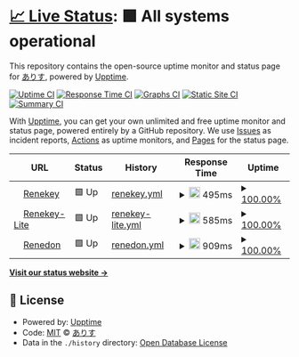 # [📈 Live Status](https://status.1641.ltd): <!--live status--> **🟩 All systems operational**

This repository contains the open-source uptime monitor and status page for [ありす](164.life), powered by [Upptime](https://github.com/upptime/upptime).

[![Uptime CI](https://github.com/164-life/status/workflows/Uptime%20CI/badge.svg)](https://github.com/164-life/status/actions?query=workflow%3A%22Uptime+CI%22)
[![Response Time CI](https://github.com/164-life/status/workflows/Response%20Time%20CI/badge.svg)](https://github.com/164-life/status/actions?query=workflow%3A%22Response+Time+CI%22)
[![Graphs CI](https://github.com/164-life/status/workflows/Graphs%20CI/badge.svg)](https://github.com/164-life/status/actions?query=workflow%3A%22Graphs+CI%22)
[![Static Site CI](https://github.com/164-life/status/workflows/Static%20Site%20CI/badge.svg)](https://github.com/164-life/status/actions?query=workflow%3A%22Static+Site+CI%22)
[![Summary CI](https://github.com/164-life/status/workflows/Summary%20CI/badge.svg)](https://github.com/164-life/status/actions?query=workflow%3A%22Summary+CI%22)

With [Upptime](https://upptime.js.org), you can get your own unlimited and free uptime monitor and status page, powered entirely by a GitHub repository. We use [Issues](https://github.com/164-life/status/issues) as incident reports, [Actions](https://github.com/164-life/status/actions) as uptime monitors, and [Pages](https://status.1641.ltd) for the status page.

<!--start: status pages-->
<!-- This summary is generated by Upptime (https://github.com/upptime/upptime) -->
<!-- Do not edit this manually, your changes will be overwritten -->
<!-- prettier-ignore -->
| URL | Status | History | Response Time | Uptime |
| --- | ------ | ------- | ------------- | ------ |
| <img alt="" src="https://icons.duckduckgo.com/ip3/renekey.blue.ico" height="13"> [Renekey](https://renekey.blue) | 🟩 Up | [renekey.yml](https://github.com/164-life/1641-Status/commits/HEAD/history/renekey.yml) | <details><summary><img alt="Response time graph" src="./graphs/renekey/response-time-week.png" height="20"> 495ms</summary><br><a href="https://status.1641.ltd/history/renekey"><img alt="Response time 495" src="https://img.shields.io/endpoint?url=https%3A%2F%2Fraw.githubusercontent.com%2F164-life%2F1641-Status%2FHEAD%2Fapi%2Frenekey%2Fresponse-time.json"></a><br><a href="https://status.1641.ltd/history/renekey"><img alt="24-hour response time 495" src="https://img.shields.io/endpoint?url=https%3A%2F%2Fraw.githubusercontent.com%2F164-life%2F1641-Status%2FHEAD%2Fapi%2Frenekey%2Fresponse-time-day.json"></a><br><a href="https://status.1641.ltd/history/renekey"><img alt="7-day response time 495" src="https://img.shields.io/endpoint?url=https%3A%2F%2Fraw.githubusercontent.com%2F164-life%2F1641-Status%2FHEAD%2Fapi%2Frenekey%2Fresponse-time-week.json"></a><br><a href="https://status.1641.ltd/history/renekey"><img alt="30-day response time 495" src="https://img.shields.io/endpoint?url=https%3A%2F%2Fraw.githubusercontent.com%2F164-life%2F1641-Status%2FHEAD%2Fapi%2Frenekey%2Fresponse-time-month.json"></a><br><a href="https://status.1641.ltd/history/renekey"><img alt="1-year response time 495" src="https://img.shields.io/endpoint?url=https%3A%2F%2Fraw.githubusercontent.com%2F164-life%2F1641-Status%2FHEAD%2Fapi%2Frenekey%2Fresponse-time-year.json"></a></details> | <details><summary><a href="https://status.1641.ltd/history/renekey">100.00%</a></summary><a href="https://status.1641.ltd/history/renekey"><img alt="All-time uptime 100.00%" src="https://img.shields.io/endpoint?url=https%3A%2F%2Fraw.githubusercontent.com%2F164-life%2F1641-Status%2FHEAD%2Fapi%2Frenekey%2Fuptime.json"></a><br><a href="https://status.1641.ltd/history/renekey"><img alt="24-hour uptime 100.00%" src="https://img.shields.io/endpoint?url=https%3A%2F%2Fraw.githubusercontent.com%2F164-life%2F1641-Status%2FHEAD%2Fapi%2Frenekey%2Fuptime-day.json"></a><br><a href="https://status.1641.ltd/history/renekey"><img alt="7-day uptime 100.00%" src="https://img.shields.io/endpoint?url=https%3A%2F%2Fraw.githubusercontent.com%2F164-life%2F1641-Status%2FHEAD%2Fapi%2Frenekey%2Fuptime-week.json"></a><br><a href="https://status.1641.ltd/history/renekey"><img alt="30-day uptime 100.00%" src="https://img.shields.io/endpoint?url=https%3A%2F%2Fraw.githubusercontent.com%2F164-life%2F1641-Status%2FHEAD%2Fapi%2Frenekey%2Fuptime-month.json"></a><br><a href="https://status.1641.ltd/history/renekey"><img alt="1-year uptime 100.00%" src="https://img.shields.io/endpoint?url=https%3A%2F%2Fraw.githubusercontent.com%2F164-life%2F1641-Status%2FHEAD%2Fapi%2Frenekey%2Fuptime-year.json"></a></details>
| <img alt="" src="https://icons.duckduckgo.com/ip3/lite.renekey.blue.ico" height="13"> [Renekey-Lite](https://lite.renekey.blue) | 🟩 Up | [renekey-lite.yml](https://github.com/164-life/1641-Status/commits/HEAD/history/renekey-lite.yml) | <details><summary><img alt="Response time graph" src="./graphs/renekey-lite/response-time-week.png" height="20"> 585ms</summary><br><a href="https://status.1641.ltd/history/renekey-lite"><img alt="Response time 585" src="https://img.shields.io/endpoint?url=https%3A%2F%2Fraw.githubusercontent.com%2F164-life%2F1641-Status%2FHEAD%2Fapi%2Frenekey-lite%2Fresponse-time.json"></a><br><a href="https://status.1641.ltd/history/renekey-lite"><img alt="24-hour response time 585" src="https://img.shields.io/endpoint?url=https%3A%2F%2Fraw.githubusercontent.com%2F164-life%2F1641-Status%2FHEAD%2Fapi%2Frenekey-lite%2Fresponse-time-day.json"></a><br><a href="https://status.1641.ltd/history/renekey-lite"><img alt="7-day response time 585" src="https://img.shields.io/endpoint?url=https%3A%2F%2Fraw.githubusercontent.com%2F164-life%2F1641-Status%2FHEAD%2Fapi%2Frenekey-lite%2Fresponse-time-week.json"></a><br><a href="https://status.1641.ltd/history/renekey-lite"><img alt="30-day response time 585" src="https://img.shields.io/endpoint?url=https%3A%2F%2Fraw.githubusercontent.com%2F164-life%2F1641-Status%2FHEAD%2Fapi%2Frenekey-lite%2Fresponse-time-month.json"></a><br><a href="https://status.1641.ltd/history/renekey-lite"><img alt="1-year response time 585" src="https://img.shields.io/endpoint?url=https%3A%2F%2Fraw.githubusercontent.com%2F164-life%2F1641-Status%2FHEAD%2Fapi%2Frenekey-lite%2Fresponse-time-year.json"></a></details> | <details><summary><a href="https://status.1641.ltd/history/renekey-lite">100.00%</a></summary><a href="https://status.1641.ltd/history/renekey-lite"><img alt="All-time uptime 100.00%" src="https://img.shields.io/endpoint?url=https%3A%2F%2Fraw.githubusercontent.com%2F164-life%2F1641-Status%2FHEAD%2Fapi%2Frenekey-lite%2Fuptime.json"></a><br><a href="https://status.1641.ltd/history/renekey-lite"><img alt="24-hour uptime 100.00%" src="https://img.shields.io/endpoint?url=https%3A%2F%2Fraw.githubusercontent.com%2F164-life%2F1641-Status%2FHEAD%2Fapi%2Frenekey-lite%2Fuptime-day.json"></a><br><a href="https://status.1641.ltd/history/renekey-lite"><img alt="7-day uptime 100.00%" src="https://img.shields.io/endpoint?url=https%3A%2F%2Fraw.githubusercontent.com%2F164-life%2F1641-Status%2FHEAD%2Fapi%2Frenekey-lite%2Fuptime-week.json"></a><br><a href="https://status.1641.ltd/history/renekey-lite"><img alt="30-day uptime 100.00%" src="https://img.shields.io/endpoint?url=https%3A%2F%2Fraw.githubusercontent.com%2F164-life%2F1641-Status%2FHEAD%2Fapi%2Frenekey-lite%2Fuptime-month.json"></a><br><a href="https://status.1641.ltd/history/renekey-lite"><img alt="1-year uptime 100.00%" src="https://img.shields.io/endpoint?url=https%3A%2F%2Fraw.githubusercontent.com%2F164-life%2F1641-Status%2FHEAD%2Fapi%2Frenekey-lite%2Fuptime-year.json"></a></details>
| <img alt="" src="https://icons.duckduckgo.com/ip3/renedon.red.ico" height="13"> [Renedon](https://renedon.red) | 🟩 Up | [renedon.yml](https://github.com/164-life/1641-Status/commits/HEAD/history/renedon.yml) | <details><summary><img alt="Response time graph" src="./graphs/renedon/response-time-week.png" height="20"> 909ms</summary><br><a href="https://status.1641.ltd/history/renedon"><img alt="Response time 909" src="https://img.shields.io/endpoint?url=https%3A%2F%2Fraw.githubusercontent.com%2F164-life%2F1641-Status%2FHEAD%2Fapi%2Frenedon%2Fresponse-time.json"></a><br><a href="https://status.1641.ltd/history/renedon"><img alt="24-hour response time 909" src="https://img.shields.io/endpoint?url=https%3A%2F%2Fraw.githubusercontent.com%2F164-life%2F1641-Status%2FHEAD%2Fapi%2Frenedon%2Fresponse-time-day.json"></a><br><a href="https://status.1641.ltd/history/renedon"><img alt="7-day response time 909" src="https://img.shields.io/endpoint?url=https%3A%2F%2Fraw.githubusercontent.com%2F164-life%2F1641-Status%2FHEAD%2Fapi%2Frenedon%2Fresponse-time-week.json"></a><br><a href="https://status.1641.ltd/history/renedon"><img alt="30-day response time 909" src="https://img.shields.io/endpoint?url=https%3A%2F%2Fraw.githubusercontent.com%2F164-life%2F1641-Status%2FHEAD%2Fapi%2Frenedon%2Fresponse-time-month.json"></a><br><a href="https://status.1641.ltd/history/renedon"><img alt="1-year response time 909" src="https://img.shields.io/endpoint?url=https%3A%2F%2Fraw.githubusercontent.com%2F164-life%2F1641-Status%2FHEAD%2Fapi%2Frenedon%2Fresponse-time-year.json"></a></details> | <details><summary><a href="https://status.1641.ltd/history/renedon">100.00%</a></summary><a href="https://status.1641.ltd/history/renedon"><img alt="All-time uptime 100.00%" src="https://img.shields.io/endpoint?url=https%3A%2F%2Fraw.githubusercontent.com%2F164-life%2F1641-Status%2FHEAD%2Fapi%2Frenedon%2Fuptime.json"></a><br><a href="https://status.1641.ltd/history/renedon"><img alt="24-hour uptime 100.00%" src="https://img.shields.io/endpoint?url=https%3A%2F%2Fraw.githubusercontent.com%2F164-life%2F1641-Status%2FHEAD%2Fapi%2Frenedon%2Fuptime-day.json"></a><br><a href="https://status.1641.ltd/history/renedon"><img alt="7-day uptime 100.00%" src="https://img.shields.io/endpoint?url=https%3A%2F%2Fraw.githubusercontent.com%2F164-life%2F1641-Status%2FHEAD%2Fapi%2Frenedon%2Fuptime-week.json"></a><br><a href="https://status.1641.ltd/history/renedon"><img alt="30-day uptime 100.00%" src="https://img.shields.io/endpoint?url=https%3A%2F%2Fraw.githubusercontent.com%2F164-life%2F1641-Status%2FHEAD%2Fapi%2Frenedon%2Fuptime-month.json"></a><br><a href="https://status.1641.ltd/history/renedon"><img alt="1-year uptime 100.00%" src="https://img.shields.io/endpoint?url=https%3A%2F%2Fraw.githubusercontent.com%2F164-life%2F1641-Status%2FHEAD%2Fapi%2Frenedon%2Fuptime-year.json"></a></details>

<!--end: status pages-->

[**Visit our status website →**](https://status.1641.ltd)

## 📄 License

- Powered by: [Upptime](https://github.com/upptime/upptime)
- Code: [MIT](./LICENSE) © [ありす](164.life)
- Data in the `./history` directory: [Open Database License](https://opendatacommons.org/licenses/odbl/1-0/)
